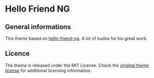 # Hello Friend NG

## General informations

This theme based on
[hello-friend-ng](https://github.com/rhazdon/hugo-theme-hello-friend-ng). A lot
of kudos for his great work.


## Licence

The theme is released under the MIT License. Check the [original theme license](https://github.com/andretecco/andretecco.github.io/blob/master/LICENSE.md) for additional licensing information.